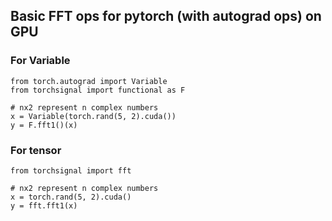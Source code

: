 ## Basic FFT ops for pytorch (with autograd ops) on GPU

### For Variable
````
from torch.autograd import Variable
from torchsignal import functional as F

# nx2 represent n complex numbers
x = Variable(torch.rand(5, 2).cuda())
y = F.fft1()(x)
````

### For tensor
````
from torchsignal import fft

# nx2 represent n complex numbers
x = torch.rand(5, 2).cuda()
y = fft.fft1(x)
````
